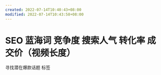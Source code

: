```yaml
---
created: 2022-07-14T10:40:43+08:00
modified: 2022-07-14T10:43:58+08:00
---
```


# SEO 蓝海词 竞争度 搜索人气 转化率 成交价（视频长度）

寻找潜在爆款话题 标签
